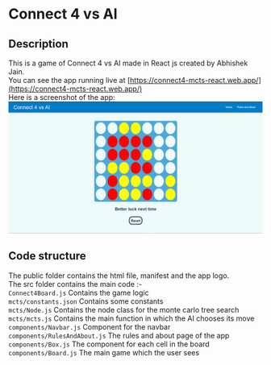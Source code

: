# Connect 4 vs AI

## Description

This is a game of Connect 4 vs AI made in React js created by Abhishek Jain.  
You can see the app running live at [https://connect4-mcts-react.web.app/](https://connect4-mcts-react.web.app/)  
Here is a screenshot of the app:
![Alt text](assets/screenshot.png?raw=true "Title")

## Code structure

The public folder contains the html file, manifest and the app logo.  
The src folder contains the main code :-  
`Connect4Board.js` Contains the game logic  
`mcts/constants.json` Contains some constants  
`mcts/Node.js` Contains the node class for the monte carlo tree search  
`mcts/mcts.js` Contains the main function in which the AI chooses its move  
`components/Navbar.js` Component for the navbar  
`components/RulesAndAbout.js` The rules and about page of the app  
`components/Box.js` The component for each cell in the board  
`components/Board.js` The main game which the user sees  
